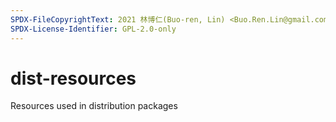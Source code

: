 ```yaml
---
SPDX-FileCopyrightText: 2021 林博仁(Buo-ren, Lin) <Buo.Ren.Lin@gmail.com>
SPDX-License-Identifier: GPL-2.0-only
---
```


# dist-resources

Resources used in distribution packages
